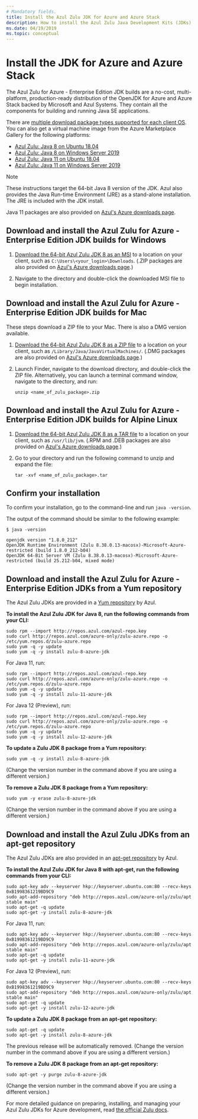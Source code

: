 ```yaml
---
# Mandatory fields.
title: Install the Azul Zulu JDK for Azure and Azure Stack
description: How to install the Azul Zulu Java Development Kits (JDKs) for Azure development with Windows, Linux, and Mac
ms.date: 04/19/2019
ms.topic: conceptual
---
```


# Install the JDK for Azure and Azure Stack

The Azul Zulu for Azure - Enterprise Edition JDK builds are a no-cost, multi-platform, production-ready distribution of the OpenJDK for Azure and Azure Stack backed by Microsoft and Azul Systems. They contain all the components for building and running Java SE applications.

There are [multiple download package types supported for each client OS](https://www.azul.com/downloads/azure-only/zulu/). You can also get a virtual machine image from the Azure Marketplace Gallery for the following platforms:

* [Azul Zulu: Java 8 on Ubuntu 18.04](https://azuremarketplace.microsoft.com/marketplace/apps/azul.azul-zulu8-ubuntu-1804)
* [Azul Zulu: Java 8 on Windows Server 2019](https://azuremarketplace.microsoft.com/marketplace/apps/azul.azul-zulu8-windows-2019)
* [Azul Zulu: Java 11 on Ubuntu 18.04](https://azuremarketplace.microsoft.com/marketplace/apps/azul.azul-zulu11-ubuntu-1804)
* [Azul Zulu: Java 11 on Windows Server 2019](https://azuremarketplace.microsoft.com/marketplace/apps/azul.azul-zulu11-windows-2019)

> [!NOTE]
> These instructions target the 64-bit Java 8 version of the JDK. Azul also provides the Java Run-time Environment (JRE) as a stand-alone installation. The JRE is included with the JDK install.
>
> Java 11 packages are also provided on [Azul's Azure downloads page](https://www.azul.com/downloads/azure-only/zulu/).

## Download and install the Azul Zulu for Azure - Enterprise Edition JDK builds for Windows

1. [Download the 64-bit Azul Zulu JDK 8 as an MSI](https://repos.azul.com/azure-only/zulu/packages/zulu-11/11.0.3/zulu-11-azure-jdk_11.31.11-11.0.3-win_x64.msi) to a location on your client, such as `C:\Users\<your_login>\Downloads`. (.ZIP packages are also provided on [Azul's Azure downloads page](https://www.azul.com/downloads/azure-only/zulu/).)

2. Navigate to the directory and double-click the downloaded MSI file to begin installation.

## Download and install the Azul Zulu for Azure - Enterprise Edition JDK builds for Mac

These steps download a ZIP file to your Mac. There is also a DMG version available.

1. [Download the 64-bit Azul Zulu JDK 8 as a ZIP file](https://repos.azul.com/azure-only/zulu/packages/zulu-11/11.0.3/zulu-11-azure-jdk_11.31.11-11.0.3-macosx_x64.zip) to a location on your client, such as `/Library/Java/JavaVirtualMachines/`. (.DMG packages are also provided on [Azul's Azure downloads page](https://www.azul.com/downloads/azure-only/zulu/).)

2. Launch Finder, navigate to the download directory, and double-click the ZIP file. Alternatively, you can launch a terminal command window, navigate to the directory, and run:

    ```cli
    unzip <name_of_zulu_package>.zip
    ```

## Download and install the Azul Zulu for Azure - Enterprise Edition JDK builds for Alpine Linux

1. [Download the 64-bit Azul Zulu JDK 8 as a TAR file](https://repos.azul.com/azure-only/zulu/packages/zulu-11/11.0.3/zulu-11-azure-jdk_11.31.11-11.0.3-linux_x64.tar.gz) to a location on your client, such as `/usr/lib/jvm`. (.RPM and .DEB packages are also provided on [Azul's Azure downloads page](https://www.azul.com/downloads/azure-only/zulu/).)

2. Go to your directory and run the following command to unzip and expand the file:

    ```cli
    tar -xvf <name_of_zulu_package>.tar
    ```

## Confirm your installation

To confirm your installation, go to the command-line and run `java -version`.

The output of the command should be similar to the following example:

```cli
$ java -version

openjdk version "1.8.0_212"
OpenJDK Runtime Environment (Zulu 8.38.0.13-macosx)-Microsoft-Azure-restricted (build 1.8.0_212-b04)
OpenJDK 64-Bit Server VM (Zulu 8.38.0.13-macosx)-Microsoft-Azure-restricted (build 25.212-b04, mixed mode)
```

## Download and install the Azul Zulu for Azure - Enterprise Edition JDKs from a Yum repository

The Azul Zulu JDKs are provided in a [Yum repository](https://repos.azul.com/azure-only/zulu-azure.repo) by Azul.

**To install the Azul Zulu JDK for Java 8, run the following commands from your CLI:**

```cli
sudo rpm --import http://repos.azul.com/azul-repo.key
sudo curl http://repos.azul.com/azure-only/zulu-azure.repo -o /etc/yum.repos.d/zulu-azure.repo
sudo yum -q -y update
sudo yum -q -y install zulu-8-azure-jdk
```

For Java 11, run:

```cli
sudo rpm --import http://repos.azul.com/azul-repo.key
sudo curl http://repos.azul.com/azure-only/zulu-azure.repo -o /etc/yum.repos.d/zulu-azure.repo
sudo yum -q -y update
sudo yum -q -y install zulu-11-azure-jdk
```

For Java 12 (Preview), run:

```cli
sudo rpm --import http://repos.azul.com/azul-repo.key
sudo curl http://repos.azul.com/azure-only/zulu-azure.repo -o /etc/yum.repos.d/zulu-azure.repo
sudo yum -q -y update
sudo yum -q -y install zulu-12-azure-jdk
```

**To update a Zulu JDK 8 package from a Yum repository:**

```cli
sudo yum -q -y install zulu-8-azure-jdk
```

(Change the version number in the command above if you are using a different version.)

**To remove a Zulu JDK 8 package from a Yum repository:**

```cli
sudo yum -y erase zulu-8-azure-jdk
```

(Change the version number in the command above if you are using a different version.)

## Download and install the Azul Zulu JDKs from an apt-get repository

The Azul Zulu JDKs are also provided in an [apt-get repository](https://repos.azul.com/azure-only/zulu/apt) by Azul.

**To install the Azul Zulu JDK for Java 8 with apt-get, run the following commands from your CLI:**

```cli
sudo apt-key adv --keyserver hkp://keyserver.ubuntu.com:80 --recv-keys 0xB1998361219BD9C9
sudo apt-add-repository "deb http://repos.azul.com/azure-only/zulu/apt stable main"
sudo apt-get -q update
sudo apt-get -y install zulu-8-azure-jdk
```

For Java 11, run:

```cli
sudo apt-key adv --keyserver hkp://keyserver.ubuntu.com:80 --recv-keys 0xB1998361219BD9C9
sudo apt-add-repository "deb http://repos.azul.com/azure-only/zulu/apt stable main"
sudo apt-get -q update
sudo apt-get -y install zulu-11-azure-jdk
```

For Java 12 (Preview), run:

```cli
sudo apt-key adv --keyserver hkp://keyserver.ubuntu.com:80 --recv-keys 0xB1998361219BD9C9
sudo apt-add-repository "deb http://repos.azul.com/azure-only/zulu/apt stable main"
sudo apt-get -q update
sudo apt-get -y install zulu-12-azure-jdk
```

**To update a Zulu JDK 8 package from an apt-get repository:**

```cli
sudo apt-get -q update
sudo apt-get -y install zulu-8-azure-jdk
```

The previous release will be automatically removed.
(Change the version number in the command above if you are using a different version.)

**To remove a Zulu JDK 8 package from an apt-get repository:**

```cli
sudo apt-get -y purge zulu-8-azure-jdk
```

(Change the version number in the command above if you are using a different version.)

For more detailed guidance on preparing, installing, and managing your Azul Zulu JDKs for Azure development, read [the official Zulu docs](https://docs.azul.com/zulu/zuludocs/index.htm).
